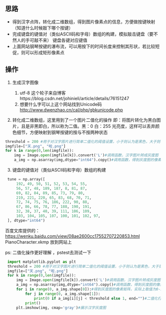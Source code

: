 ## 思路
-  得到汉字点阵，转化成二维数组，得到图片像素点的信息，方便做按键映射（知道什么时候敲下哪个按键）
-  完成键盘的键值对（类似ASCII码和字母）数组的构建，模拟敲击键盘（要不然人的手可敲不来）
键盘各键对应键值
-  上面网站钢琴按键的瀑布流，可以用按下的时间长度来控制其形状，若比较短促，则可以形成矩形像素点

## 操作
1. 生成汉字图像
    1. utf-8 这个轮子来自博客https://blog.csdn.net/johinieli/article/details/76151247
    2. 想要什么字可以上这个网站找到Unicode码
http://www.dwenzhao.cn/cal/php/gbkunicode.php

2. 转化成二维数组，这里用到了一个图片二值化的操作
即：将图片转化为黑白图片，且是非黑即白，所以称为二值。黑：0 白：255 光亮度，这样可以丢弃颜色细节，方便映射到钢琴按键的按与不按两种状态
```python
threshold = 200 #用于对汉字图片进行简单二值化的阈值设置，小于则认为是黑色，大于则认为是白色
imgfile=["天.png", "啦.png"]
for k in range(0,len(imgfile)):
    img = Image.open(imgfile[k]).convert('L')#调用函数，汉字图片转成灰度图
    a_img = np.asarray(img,dtype="int64").copy()#调用函数，得到灰度图的像素矩阵
```

3. 键盘的键值对（类似ASCII码和字母）数组的构建
```python
 tune = np.array([
     192, 49, 50, 51, 52, 53, 54, 55,
     56, 57, 48, 189, 187, 8, 81, 87,
     69, 82, 84, 89, 85, 73, 79, 80,
     219, 221, 220, 65, 83, 68, 70, 71,
     72, 74, 75, 76, 186, 222, 90, 88,
     67, 86, 66, 78, 77, 188, 190, 191,
     32, 38, 37, 40, 39, 111, 106, 109,
     103, 104, 105, 107, 100, 101, 102, 97,
 ], dtype="int64")      
```
百度文库提供的： https://wenku.baidu.com/view/08ae2600cc17552707220853.html
PianoCharacter.xkmp 放到网站上


ps: 二值化操作更好理解 ，pstest去测试一下
```python
 import matplotlib.pyplot as plt
 threshold = 200 #用于对汉字图片进行简单二值化的阈值设置，小于则认为是黑色，大于则认为是白色
 imgfile=["天.png", "啦.png"]
 for k in range(0,len(imgfile)):
     img = Image.open(imgfile[k]).convert('L')#调用函数，汉字图片转成灰度图
     a_img = np.asarray(img,dtype="int64").copy()#调用函数，得到灰度图的像素矩阵
     for i in range(0, a_img.shape[0]):#得到灰度图的像素矩阵，实际上取值为0-255
         for j in range(0, a_img.shape[1]):
             print(0 if a_img[i][j] < threshold else 1, end="")#二值化打印，未作实际的二值化
         print()
     plt.imshow(img, cmap='gray')#展示汉字灰度图
```
